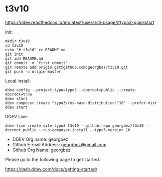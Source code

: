 # t3v10 


https://ddev.readthedocs.io/en/latest/users/cli-usage/#typo3-quickstart

Init:

    mkdir t3v10
    cd t3v10
    echo "# t3v10" >> README.md
    git init
    git add README.md
    git commit -m "first commit"
    git remote add origin git@github.com:georgbez/t3v10.git
    git push -u origin master

Local install:

    ddev config --project-type=typo3 --docroot=public --create-docroot=true
    ddev start
    ddev composer create "typo3/cms-base-distribution:^10" --prefer-dist
    ddev start
    
DDEV Live:

    ddev-live create site typo3 t3v10 --github-repo georgbez/t3v10 --docroot public --run-composer-install --typo3-version 10
    
+ DDEV Org name: georgbez
+ Github E-mail Address:  georgbez@gmail.com
+ Github Org Name: georgbez

Please go to the following page to get started.

https://dash.ddev.com/docs/getting-started/    